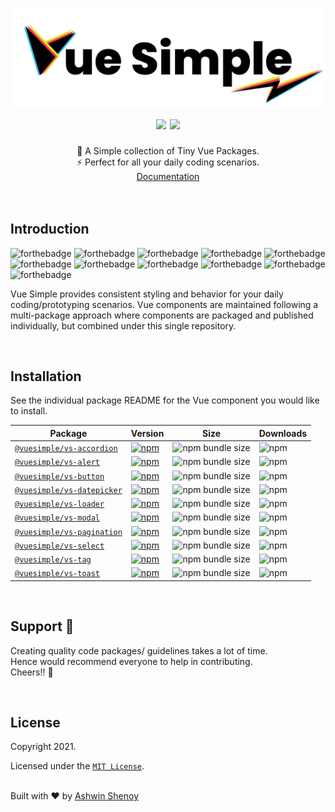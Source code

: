 <h1 align="center">
  <img src="./docs/.vuepress/public/logos/vue-simple.svg">
  <br />
  <img src="https://cdn.rawgit.com/sindresorhus/awesome/d7305f38d29fed78fa85652e3a63e154dd8e8829/media/badge.svg">
  <img src="https://img.shields.io/badge/Made%20With-Love-orange.svg">
</h1>

<div align="center">
  🌈 A Simple collection of Tiny Vue Packages. 
  <br />
  ⚡️ Perfect for all your daily coding scenarios.
  <br />
  <a href="https://vuesimple.netlify.app/">Documentation</a>
</div>
<br /><br />

## Introduction

![forthebadge](https://forthebadge.com/images/badges/made-with-vue.svg)
![forthebadge](https://forthebadge.com/images/badges/made-with-javascript.svg)
![forthebadge](https://forthebadge.com/images/badges/built-with-love.svg)
![forthebadge](https://forthebadge.com/images/badges/built-with-swag.svg)
![forthebadge](https://forthebadge.com/images/badges/check-it-out.svg)
![forthebadge](https://forthebadge.com/images/badges/60-percent-of-the-time-works-every-time.svg)
![forthebadge](https://forthebadge.com/images/badges/gluten-free.svg)
![forthebadge](https://forthebadge.com/images/badges/ctrl-c-ctrl-v.svg)
![forthebadge](https://forthebadge.com/images/badges/open-source.svg)
![forthebadge](https://forthebadge.com/images/badges/you-didnt-ask-for-this.svg)
![forthebadge](https://forthebadge.com/images/badges/powered-by-coffee.svg)

Vue Simple provides consistent styling and behavior for your daily coding/prototyping scenarios. Vue components are maintained following a multi-package approach where components are packaged and published individually, but combined under this single repository.

<br>

## Installation

See the individual package README for the Vue component you would like to install.

| Package                                              | Version                                                                                                                                       | Size                                                                                                      | Downloads                                                                        |
| ---------------------------------------------------- | --------------------------------------------------------------------------------------------------------------------------------------------- | --------------------------------------------------------------------------------------------------------- | -------------------------------------------------------------------------------- |
| [`@vuesimple/vs-accordion`](packages/vs-accordion)   | [![npm](https://img.shields.io/npm/v/@vuesimple/vs-accordion.svg?style=flat-square)](https://www.npmjs.com/package/@vuesimple/vs-accordion)   | ![npm bundle size](https://img.shields.io/bundlephobia/minzip/@vuesimple/vs-accordion?style=flat-square)  | ![npm](https://img.shields.io/npm/dt/@vuesimple/vs-accordion?style=flat-square)  |
| [`@vuesimple/vs-alert`](packages/vs-alert)           | [![npm](https://img.shields.io/npm/v/@vuesimple/vs-alert.svg?style=flat-square)](https://www.npmjs.com/package/@vuesimple/vs-alert)           | ![npm bundle size](https://img.shields.io/bundlephobia/minzip/@vuesimple/vs-alert?style=flat-square)      | ![npm](https://img.shields.io/npm/dt/@vuesimple/vs-alert?style=flat-square)      |
| [`@vuesimple/vs-button`](packages/vs-button)         | [![npm](https://img.shields.io/npm/v/@vuesimple/vs-button.svg?style=flat-square)](https://www.npmjs.com/package/@vuesimple/vs-button)         | ![npm bundle size](https://img.shields.io/bundlephobia/minzip/@vuesimple/vs-button?style=flat-square)     | ![npm](https://img.shields.io/npm/dt/@vuesimple/vs-button?style=flat-square)     |
| [`@vuesimple/vs-datepicker`](packages/vs-datepicker) | [![npm](https://img.shields.io/npm/v/@vuesimple/vs-datepicker.svg?style=flat-square)](https://www.npmjs.com/package/@vuesimple/vs-datepicker) | ![npm bundle size](https://img.shields.io/bundlephobia/minzip/@vuesimple/vs-datepicker?style=flat-square) | ![npm](https://img.shields.io/npm/dt/@vuesimple/vs-datepicker?style=flat-square) |
| [`@vuesimple/vs-loader`](packages/vs-loader)         | [![npm](https://img.shields.io/npm/v/@vuesimple/vs-loader.svg?style=flat-square)](https://www.npmjs.com/package/@vuesimple/vs-loader)         | ![npm bundle size](https://img.shields.io/bundlephobia/minzip/@vuesimple/vs-loader?style=flat-square)     | ![npm](https://img.shields.io/npm/dt/@vuesimple/vs-loader?style=flat-square)     |
| [`@vuesimple/vs-modal`](packages/vs-modal)           | [![npm](https://img.shields.io/npm/v/@vuesimple/vs-modal.svg?style=flat-square)](https://www.npmjs.com/package/@vuesimple/vs-modal)           | ![npm bundle size](https://img.shields.io/bundlephobia/minzip/@vuesimple/vs-modal?style=flat-square)      | ![npm](https://img.shields.io/npm/dt/@vuesimple/vs-modal?style=flat-square)      |
| [`@vuesimple/vs-pagination`](packages/vs-pagination) | [![npm](https://img.shields.io/npm/v/@vuesimple/vs-pagination.svg?style=flat-square)](https://www.npmjs.com/package/@vuesimple/vs-pagination) | ![npm bundle size](https://img.shields.io/bundlephobia/minzip/@vuesimple/vs-pagination?style=flat-square) | ![npm](https://img.shields.io/npm/dt/@vuesimple/vs-pagination?style=flat-square) |
| [`@vuesimple/vs-select`](packages/vs-select)         | [![npm](https://img.shields.io/npm/v/@vuesimple/vs-select.svg?style=flat-square)](https://www.npmjs.com/package/@vuesimple/vs-select)         | ![npm bundle size](https://img.shields.io/bundlephobia/minzip/@vuesimple/vs-select?style=flat-square)     | ![npm](https://img.shields.io/npm/dt/@vuesimple/vs-select?style=flat-square)     |
| [`@vuesimple/vs-tag`](packages/vs-tag)               | [![npm](https://img.shields.io/npm/v/@vuesimple/vs-tag.svg?style=flat-square)](https://www.npmjs.com/package/@vuesimple/vs-tag)               | ![npm bundle size](https://img.shields.io/bundlephobia/minzip/@vuesimple/vs-tag?style=flat-square)        | ![npm](https://img.shields.io/npm/dt/@vuesimple/vs-tag?style=flat-square)        |
| [`@vuesimple/vs-toast`](packages/vs-toast)           | [![npm](https://img.shields.io/npm/v/@vuesimple/vs-toast.svg?style=flat-square)](https://www.npmjs.com/package/@vuesimple/vs-toast)           | ![npm bundle size](https://img.shields.io/bundlephobia/minzip/@vuesimple/vs-toast?style=flat-square)      | ![npm](https://img.shields.io/npm/dt/@vuesimple/vs-toast?style=flat-square)      |

<br>

## Support 🐣

Creating quality code packages/ guidelines takes a lot of time.  
Hence would recommend everyone to help in contributing.  
Cheers!! 🍻

<br>

## License

Copyright 2021.

Licensed under the [`MIT License`](LICENSE).

<br />
Built with ❤️ by
<a href="https://twitter.com/ashwinkshenoy">Ashwin Shenoy</a>
